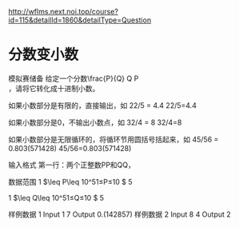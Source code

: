 <http://wflms.next.noi.top/course?id=115&detailId=1860&detailType=Question>

# 分数变小数
模拟赛储备
给定一个分数\frac{P}{Q} 
Q
P
​	
 ，请将它转化成十进制小数。

如果小数部分是有限的，直接输出，如
22/5 = 4.4
22/5=4.4

如果小数部分是0，不输出小数点，如
32/4 = 8
32/4=8

如果小数部分是无限循环的，将循环节用圆括号括起来，如
45/56 = 0.803(571428)
45/56=0.803(571428)

输入格式
第一行：两个正整数PP和QQ，

数据范围
1 $\leq P\leq 10^51≤P≤10 $
5
 
1 $\leq Q\leq 10^51≤Q≤10 $
5
 

样例数据 1
Input
1 7
Output
0.(142857)
样例数据 2
Input
8 4
Output
2
